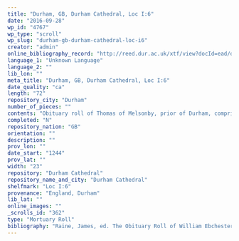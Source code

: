 ```yaml
---
title: "Durham, GB, Durham Cathedral, Loc I:6"
date: "2016-09-28"
wp_id: "4767"
wp_type: "scroll"
wp_slug: "durham-gb-durham-cathedral-loc-i6"
creator: "admin"
online_bibliography_record: "http://reed.dur.ac.uk/xtf/view?docId=ead/dcd/dcdlocel.xml#qxj-40"
language_1: "Unknown Language"
language_2: ""
lib_lon: ""
meta_title: "Durham, GB, Durham Cathedral, Loc I:6"
date_quality: "ca"
length: "72"
repository_city: "Durham"
number_of_pieces: ""
contents: "Obituary roll of Thomas of Melsonby, prior of Durham, comprising: Lamentation in praise of Prior Thomas by the convent of Durham. Titulus for Stanley, (only part remaining), with other membranes with further tituli now missing."
completed: "N"
repository_nation: "GB"
orientation: ""
description: ""
prov_lon: ""
date_start: "1244"
prov_lat: ""
width: "23"
repository: "Durham Cathedral"
repository_name_and_city: "Durham Cathedral"
shelfmark: "Loc I:6"
provenance: "England, Durham"
lib_lat: ""
online_images: ""
_scrolls_id: "362"
type: "Mortuary Roll"
bibliography: "Raine, James, ed. The Obituary Roll of William Ebchester and John Burnby: Priors of Durham, with Notices of Similar Records Preserved at Durham. Durham, UK: George Andrews, 1856. p.51-53.<br/> Rollason, D.W. England and the Continent in the Tenth Century: Studies in Memory of Wilhelm Levison. Brepols: Turnhout, 2011, 214<br/>"
---
```



